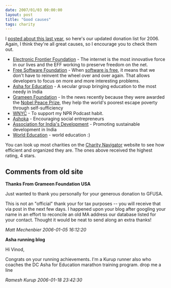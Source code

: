 ```yaml
---
date: 2007/01/03 00:00:00
layout: post
title: "Good causes"
tags: charity
---
```


I [posted about this last year](http://kurup.org/blog/2005/12/30/good-causes), so here's our updated donation list for 2006. Again, I think they're all great causes, so I encourage you to check them out.

- [Electronic Frontier Foundation](http://www.eff.org/about/) - The internet is the most innovative force in our lives and the EFF working to preserve freedom on the net.
- [Free Software Foundation](http://www.fsf.org/) - When [software is free](http://www.gnu.org/philosophy/free-sw.html), it means that we don't have to reinvent the wheel over and over again. That allows developers to focus on more and more interesting problems.
- [Asha for Education](http://www.ashanet.org/index.php?page=about-asha-mission) - A secular group bringing education to the most needy in India
- [Grameen Foundation](http://www.gfusa.org/about_us/microfinance/) - In the news recently because they were awarded the [Nobel Peace Prize](http://nobelprize.org/nobel_prizes/peace/laureates/2006/index.html), they help the world's poorest escape poverty through self-sufficiency
- [WNYC](http://www.wnyc.org/) - To support my NPR Podcast habit.
- [Ashoka](http://www.ashoka.org/) - Encouraging social entrepreneurs
- [Association for India's Development](http://sahyadri.aidindia.org/content/blogsection/3/67/) - Promoting sustainable development in India
- [World Education](http://www.worlded.org/WEIInternet/aboutus/index.cfm) - world education :)

You can look up most charities on the [Charity
Navigator](http://www.charitynavigator.org/index.cfm/bay/search.fourstar.htm)
website to see how efficient and organized they are. The ones above
received the highest rating, 4 stars.

<div id="comment-box">
<h2>Comments from old site</h2>

<div class="one-comment">
<p><b>Thanks From Grameen Foundation USA</b></p>
<p>
Just wanted to thank you personally for your generous donation to GFUSA.
</p>
<p>
This is not an "official" thank your for tax purposes -- you will
receive that via post in the next few days.  I happened upon your blog
after googling your name in an effort to reconcile an old MA address
our database listed for your contact.  Thought it would be neat to
send along an extra thanks!
</p>
<address class="signature">
<span class="author">Matt Mechenbier</span>
<span class="date">2006-01-05 16:12:20</span>
</address>
</div>

<div class="one-comment">
<p><b>Asha running blog</b></p>
<p>
Hi Vinod,
</p>
<p>
Congrats on your running achievements.  I'm a Kurup runner also who
coaches the DC Asha for Education marathon training program. drop me a
line
</p>
<address class="signature">
<span class="author">Ramesh Kurup</span>
<span class="date">2006-01-18 23:42:30</span>
</address>
</div>

</div>
